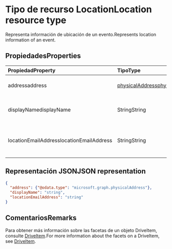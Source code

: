 # <a name="location-resource-type"></a><span data-ttu-id="05093-101">Tipo de recurso Location</span><span class="sxs-lookup"><span data-stu-id="05093-101">Location resource type</span></span>

<span data-ttu-id="05093-102">Representa información de ubicación de un evento.</span><span class="sxs-lookup"><span data-stu-id="05093-102">Represents location information of an event.</span></span>


## <a name="properties"></a><span data-ttu-id="05093-103">Propiedades</span><span class="sxs-lookup"><span data-stu-id="05093-103">Properties</span></span>
| <span data-ttu-id="05093-104">Propiedad</span><span class="sxs-lookup"><span data-stu-id="05093-104">Property</span></span>  | <span data-ttu-id="05093-105">Tipo</span><span class="sxs-lookup"><span data-stu-id="05093-105">Type</span></span>   | <span data-ttu-id="05093-106">Descripción</span><span class="sxs-lookup"><span data-stu-id="05093-106">Description</span></span>                                                     |
|:----------|:-------|:----------------------------------------------------------------|
| <span data-ttu-id="05093-107">address</span><span class="sxs-lookup"><span data-stu-id="05093-107">address</span></span> | [<span data-ttu-id="05093-108">physicalAddress</span><span class="sxs-lookup"><span data-stu-id="05093-108">physicalAddress</span></span>](physicaladdress.md) |<span data-ttu-id="05093-109">Dirección postal de la ubicación.</span><span class="sxs-lookup"><span data-stu-id="05093-109">The street address of the location.</span></span> |
| <span data-ttu-id="05093-110">displayName</span><span class="sxs-lookup"><span data-stu-id="05093-110">displayName</span></span>  | <span data-ttu-id="05093-111">String</span><span class="sxs-lookup"><span data-stu-id="05093-111">String</span></span> | <span data-ttu-id="05093-112">Nombre asociado a la ubicación.</span><span class="sxs-lookup"><span data-stu-id="05093-112">The name associated with the location.</span></span>                       |
| <span data-ttu-id="05093-113">locationEmailAddress</span><span class="sxs-lookup"><span data-stu-id="05093-113">locationEmailAddress</span></span> | <span data-ttu-id="05093-114">String</span><span class="sxs-lookup"><span data-stu-id="05093-114">String</span></span> | <span data-ttu-id="05093-115">Dirección de correo electrónico opcional en la ubicación</span><span class="sxs-lookup"><span data-stu-id="05093-115">Optional email address of the location.</span></span>              |

## <a name="json-representation"></a><span data-ttu-id="05093-116">Representación JSON</span><span class="sxs-lookup"><span data-stu-id="05093-116">JSON representation</span></span>

<!-- {
  "blockType": "resource",
  "optionalProperties": [

  ],
  "@odata.type": "microsoft.graph.location"
}-->
```json
{
  "address": {"@odata.type": "microsoft.graph.physicalAddress"},
  "displayName": "string",
  "locationEmailAddress": "string"
}

```

## <a name="remarks"></a><span data-ttu-id="05093-117">Comentarios</span><span class="sxs-lookup"><span data-stu-id="05093-117">Remarks</span></span>

<span data-ttu-id="05093-118">Para obtener más información sobre las facetas de un objeto DriveItem, consulte [DriveItem](driveitem.md).</span><span class="sxs-lookup"><span data-stu-id="05093-118">For more information about the facets on a DriveItem, see [DriveItem](driveitem.md).</span></span>

<!-- uuid: 8fcb5dbc-d5aa-4681-8e31-b001d5168d79
2015-10-25 14:57:30 UTC -->
<!-- {
  "type": "#page.annotation",
  "description": "location resource",
  "keywords": "",
  "section": "documentation",
  "tocPath": ""
}-->
